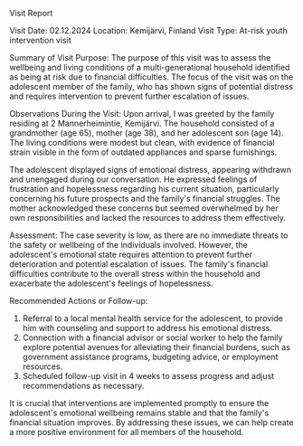  Visit Report

Visit Date: 02.12.2024
Location: Kemijärvi, Finland
Visit Type: At-risk youth intervention visit

Summary of Visit Purpose:
The purpose of this visit was to assess the wellbeing and living conditions of a multi-generational household identified as being at risk due to financial difficulties. The focus of the visit was on the adolescent member of the family, who has shown signs of potential distress and requires intervention to prevent further escalation of issues.

Observations During the Visit:
Upon arrival, I was greeted by the family residing at 2 Mannerheimintie, Kemijärvi. The household consisted of a grandmother (age 65), mother (age 38), and her adolescent son (age 14). The living conditions were modest but clean, with evidence of financial strain visible in the form of outdated appliances and sparse furnishings.

The adolescent displayed signs of emotional distress, appearing withdrawn and unengaged during our conversation. He expressed feelings of frustration and hopelessness regarding his current situation, particularly concerning his future prospects and the family's financial struggles. The mother acknowledged these concerns but seemed overwhelmed by her own responsibilities and lacked the resources to address them effectively.

Assessment:
The case severity is low, as there are no immediate threats to the safety or wellbeing of the individuals involved. However, the adolescent's emotional state requires attention to prevent further deterioration and potential escalation of issues. The family's financial difficulties contribute to the overall stress within the household and exacerbate the adolescent's feelings of hopelessness.

Recommended Actions or Follow-up:
1. Referral to a local mental health service for the adolescent, to provide him with counseling and support to address his emotional distress.
2. Connection with a financial advisor or social worker to help the family explore potential avenues for alleviating their financial burdens, such as government assistance programs, budgeting advice, or employment resources.
3. Scheduled follow-up visit in 4 weeks to assess progress and adjust recommendations as necessary.

It is crucial that interventions are implemented promptly to ensure the adolescent's emotional wellbeing remains stable and that the family's financial situation improves. By addressing these issues, we can help create a more positive environment for all members of the household.
